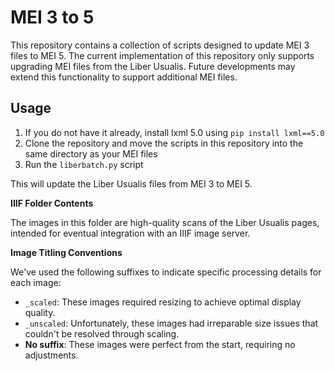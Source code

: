 **MEI 3 to 5**
=====================================

This repository contains a collection of scripts designed to update MEI 3 files to MEI 5. The current implementation of this repository only supports upgrading MEI files from the Liber Usualis. Future developments may extend this functionality to support additional MEI files.

**Usage**
-----

1. If you do not have it already, install lxml 5.0 using `pip install lxml==5.0`
2. Clone the repository and move the scripts in this repository into the same directory as your MEI files
3. Run the `liberbatch.py` script
   
This will update the Liber Usualis files from MEI 3 to MEI 5.

**IIIF Folder Contents**

The images in this folder are high-quality scans of the Liber Usualis pages, intended for eventual integration with an IIIF image server.

**Image Titling Conventions**

We've used the following suffixes to indicate specific processing details for each image:

* `_scaled`: These images required resizing to achieve optimal display quality.
* `_unscaled`: Unfortunately, these images had irreparable size issues that couldn't be resolved through scaling.
* **No suffix**: These images were perfect from the start, requiring no adjustments.